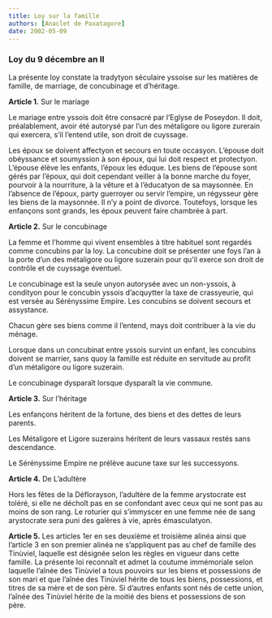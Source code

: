 ```yaml
---
title: Loy sur la famille
authors: [Anaclet de Paxatagore]
date: 2002-05-09
---
```


### Loy du 9 décembre an II 

La présente loy constate la tradytyon séculaire yssoise sur les matières de famille, de marriage, de concubinage et d’héritage.

**Article 1.** Sur le mariage

Le mariage entre yssois doit être consacré par l’Eglyse de Poseydon. Il doit, préalablement, avoir été autorysé par l’un des métaligore ou ligore zurerain qui exercera, s’il l’entend utile, son droit de cuyssage.

Les époux se doivent affectyon et secours en toute occasyon. L’épouse doit obéyssance et soumyssion à son époux, qui lui doit respect et protectyon. L’épouse élève les enfants, l’époux les éduque. Les biens de l’épouse sont gérés par l’époux, qui doit cependant veiller à la bonne marche du foyer, pourvoir à la nourriture, à la vêture et à l’éducatyon de sa maysonnée. En l’absence de l’époux, party guerroyer ou servir l’empire, un régysseur gère les biens de la maysonnée. Il n’y a point de divorce. Toutefoys, lorsque les enfançons sont grands, les époux peuvent faire chambrée à part.

**Article 2.** Sur le concubinage

La femme et l’homme qui vivent ensembles à titre habituel sont regardés comme concubins par la loy. La concubine doit se présenter une foys l’an à la porte d’un des métaligore ou ligore suzerain pour qu’il exerce son droit de contrôle et de cuyssage éventuel.

Le concubinage est la seule unyon autorysée avec un non-yssois, à condityon pour le concubin yssois d’acquytter la taxe de crassyeurie, qui est versée au Sérényssime Empire. Les concubins se doivent secours et assystance.

Chacun gère ses biens comme il l’entend, mays doit contribuer à la vie du ménage.

Lorsque dans un concubinat entre yssois survint un enfant, les concubins doivent se marrier, sans quoy la famille est réduite en servitude au profit d’un métaligore ou ligore suzerain.

Le concubinage dysparaît lorsque dysparaît la vie commune.

**Article 3.** Sur l’héritage

Les enfançons héritent de la fortune, des biens et des dettes de leurs parents.

Les Métaligore et Ligore suzerains héritent de leurs vassaux restés sans descendance.

Le Sérényssime Empire ne prélève aucune taxe sur les successyons.

**Article 4.** De L’adultère

Hors les fêtes de la Déflorayson, l’adultère de la femme arystocrate est toléré, si elle ne déchoît pas en se confondant avec ceux qui ne sont pas au moins de son rang. Le roturier qui s’immyscer en une femme née de sang arystocrate sera puni des galères à vie, après émasculatyon.

**Article 5.** Les articles 1er en ses deuxième et troisième alinéa ainsi que l’article 3 en son premier alinéa ne s’appliquent pas au chef de famille des Tinùviel, laquelle est désignée selon les règles en vigueur dans cette famille. La présente loi reconnaît et admet la coutume immémoriale selon laquelle l’aînée des Tinùviel a tous pouvoirs sur les biens et possessions de son mari et que l’aînée des Tinùviel hérite de tous les biens, possessions, et titres de sa mère et de son père. Si d’autres enfants sont nés de cette union, l’aînée des Tinùviel hérite de la moitié des biens et possessions de son père.